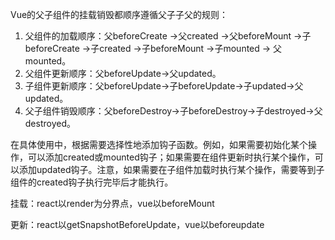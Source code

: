 Vue的父子组件的挂载销毁都顺序遵循父子子父的规则：

1. 父组件的加载顺序：父beforeCreate ->父created ->父beforeMount ->子beforeCreate ->子created ->子beforeMount ->子mounted -> 父mounted。
2. 父组件更新顺序：父beforeUpdate->父updated。
3. 子组件更新顺序：父beforeUpdate->子beforeUpdate->子updated->父updated。
4. 父子组件销毁顺序：父beforeDestroy->子beforeDestroy->子destroyed->父destroyed。

在具体使用中，根据需要选择性地添加钩子函数。例如，如果需要初始化某个操作，可以添加created或mounted钩子；如果需要在组件更新时执行某个操作，可以添加updated钩子。注意，如果需要在子组件加载时执行某个操作，需要等到子组件的created钩子执行完毕后才能执行。

挂载：react以render为分界点，vue以beforeMount

更新：react以getSnapshotBeforeUpdate，vue以beforeupdate
